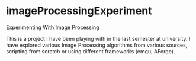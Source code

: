 imageProcessingExperiment
=========================

Experimenting With Image Processing

This is a project I have been playing with in the last semester at university.
I have explored various Image Processing algorithms from various sources,
scripting from scratch or using different frameworks (emgu, AForge).
